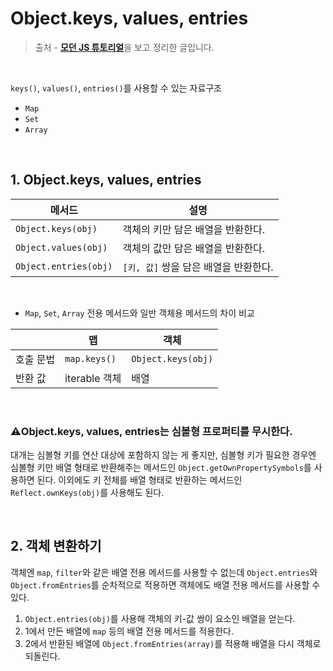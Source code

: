 # Object.keys, values, entries



> 출처 - [**모던 JS 튜토리얼**](https://ko.javascript.info/)을 보고 정리한 글입니다.



<br>



`keys()`, `values()`, `entries()`를 사용할 수 있는 자료구조

- `Map`
- `Set`
- `Array`

<br>

## 1. Object.keys, values, entries

| 메서드                | 설명                                  |
| --------------------- | ------------------------------------- |
| `Object.keys(obj)`    | 객체의 키만 담은 배열을 반환한다.     |
| `Object.values(obj)`  | 객체의 값만 담은 배열을 반환한다.     |
| `Object.entries(obj)` | `[키, 값]` 쌍을 담은 배열을 반환한다. |

<br>

- `Map`, `Set`, `Array` 전용 메서드와 일반 객체용 메서드의 차이 비교

|           | 맵            | 객체               |
| --------- | ------------- | ------------------ |
| 호출 문법 | `map.keys()`  | `Object.keys(obj)` |
| 반환 값   | iterable 객체 | 배열               |

<br>

### ⚠️Object.keys, values, entries는 심볼형 프로퍼티를 무시한다.

대개는 심볼형 키를 연산 대상에 포함하지 않는 게 좋지만, 심볼형 키가 필요한 경우엔 심볼형 키만 배열 형태로 반환해주는 메서드인 `Object.getOwnPropertySymbols`를 사용하면 된다. 이외에도 키 전체를 배열 형태로 반환하는 메서드인 `Reflect.ownKeys(obj)`를 사용해도 된다.

<br>

## 2. 객체 변환하기

객체엔 `map`, `filter`와 같은 배열 전용 메서드를 사용할 수 없는데 `Object.entries`와 `Object.fromEntries`를 순차적으로 적용하면 객체에도 배열 전용 메서드를 사용할 수 있다.

1. `Object.entries(obj)`를 사용해 객체의 키-값 쌍이 요소인 배열을 얻는다.
2. 1에서 만든 배열에 `map` 등의 배열 전용 메서드를 적용한다.
3. 2에서 반환된 배열에 `Object.fromEntries(array)`를 적용해 배열을 다시 객체로 되돌린다.